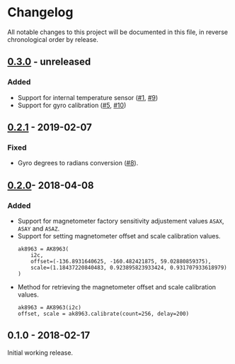 # Changelog

All notable changes to this project will be documented in this file, in reverse chronological order by release.

## [0.3.0](https://github.com/tuupola/micropython-mpu9250/compare/0.2.1...master) - unreleased
### Added

- Support for internal temperature sensor ([#1](https://github.com/tuupola/micropython-mpu9250/issues/1), [#9](https://github.com/tuupola/micropython-mpu9250/pull/9))
- Support for gyro calibration ([#5](https://github.com/tuupola/micropython-mpu9250/issues/5), [#10](https://github.com/tuupola/micropython-mpu9250/pull/10))

## [0.2.1](https://github.com/tuupola/micropython-mpu9250/compare/0.2.0...0.2.1) - 2019-02-07
### Fixed
- Gyro degrees to radians conversion ([#8](https://github.com/tuupola/micropython-mpu9250/pull/8)).

## [0.2.0](https://github.com/tuupola/micropython-mpu9250/compare/0.1.0...0.2.0)- 2018-04-08
### Added
- Support for magnetometer factory sensitivity adjustement values `ASAX`, `ASAY` and `ASAZ`.
- Support for setting magnetometer offset and scale calibration values.
    ```
    ak8963 = AK8963(
        i2c,
        offset=(-136.8931640625, -160.482421875, 59.02880859375),
        scale=(1.18437220840483, 0.923895823933424, 0.931707933618979)
    )
    ```
- Method for retrieving the magnetometer offset and scale calibration values.
    ```
    ak8963 = AK8963(i2c)
    offset, scale = ak8963.calibrate(count=256, delay=200)
    ```

## 0.1.0 - 2018-02-17

Initial working release.